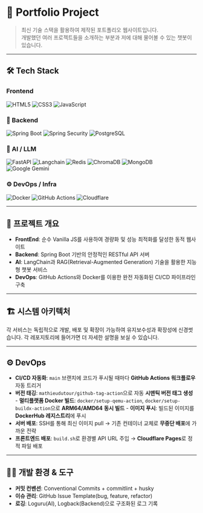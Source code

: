 # 🚀 Portfolio Project

> 최신 기술 스택을 활용하여 제작된 포트폴리오 웹사이트입니다.  
> 개발했던 여러 프로젝트들을 소개하는 부분과 저에 대해 물어볼 수 있는 챗봇이 있습니다.

---

## 🛠 Tech Stack

### Frontend
![HTML5](https://img.shields.io/badge/HTML5-E34F26?style=for-the-badge&logo=html5&logoColor=white)
![CSS3](https://img.shields.io/badge/CSS3-1572B6?style=for-the-badge&logo=css3&logoColor=white)
![JavaScript](https://img.shields.io/badge/JavaScript-ES6+-F7DF1E?style=for-the-badge&logo=javascript&logoColor=black)

### 🧩 Backend
![Spring Boot](https://img.shields.io/badge/Spring%20Boot-6DB33F?style=for-the-badge&logo=spring-boot&logoColor=white)
![Spring Security](https://img.shields.io/badge/Spring%20Security-6DB33F?style=for-the-badge&logo=spring-boot&logoColor=white)
![PostgreSQL](https://img.shields.io/badge/PostgreSQL-4169E1?style=for-the-badge&logo=postgresql&logoColor=white)

### 🤖 AI / LLM
![FastAPI](https://img.shields.io/badge/FastAPI-009688?style=for-the-badge&logo=fastapi&logoColor=white)
![Langchain](https://img.shields.io/badge/Langchain-1C3C3C?style=for-the-badge&logo=langchain&logoColor=white)
![Redis](https://img.shields.io/badge/redis-%23DD0031.svg?style=for-the-badge&logo=redis&logoColor=white)
![ChromaDB](https://img.shields.io/badge/ChromaDB-8A2BE2?style=for-the-badge)
![MongoDB](https://img.shields.io/badge/MongoDB-%234ea94b.svg?style=for-the-badge&logo=mongodb&logoColor=white)
![Google Gemini](https://img.shields.io/badge/google%20gemini-8E75B2?style=for-the-badge&logo=google%20gemini&logoColor=white)

### ⚙️ DevOps / Infra
![Docker](https://img.shields.io/badge/Docker-2496ED?style=for-the-badge&logo=docker&logoColor=white)
![GitHub Actions](https://img.shields.io/badge/GitHub%20Actions-2088FF?style=for-the-badge&logo=githubactions&logoColor=white)
![Cloudflare](https://img.shields.io/badge/Cloudflare-F38020?style=for-the-badge&logo=cloudflare&logoColor=white)


---

## 📝 프로젝트 개요

- **FrontEnd**: 순수 Vanilla JS를 사용하여 경량화 및 성능 최적화를 달성한 동적 웹사이트
- **Backend**: Spring Boot 기반의 안정적인 RESTful API 서버
- **AI**: LangChain과 RAG(Retrieval-Augmented Generation) 기술을 활용한 지능형 챗봇 서비스
- **DevOps**: GitHub Actions와 Docker를 이용한 완전 자동화된 CI/CD 파이프라인 구축

---

## 🏗 시스템 아키텍처

각 서비스는 독립적으로 개발, 배포 및 확장이 가능하여 유지보수성과 확장성에 신경썻습니다. 각 레포지토리에 들어가면 더 자세한 설명을 보실 수 있습니다.


---

## ⚙️ DevOps

- **CI/CD 자동화**: `main` 브랜치에 코드가 푸시될 때마다 **GitHub Actions 워크플로우** 자동 트리거
- **버전 태깅**: `mathieudutour/github-tag-action`으로 자동 **시맨틱 버전 태그 생성** - **멀티플랫폼 Docker 빌드**: `docker/setup-qemu-action`, `docker/setup-buildx-action`으로 **ARM64/AMD64 동시 빌드** - **이미지 푸시**: 빌드된 이미지를 **DockerHub 레지스트리**에 푸시
- **서버 배포**: SSH를 통해 최신 이미지 pull → 기존 컨테이너 교체로 **무중단 배포**에 가까운 전략
- **프론트엔드 배포**: `build.sh`로 환경별 API URL 주입 → **Cloudflare Pages**로 정적 파일 배포

---

## 🧑‍💻 개발 환경 & 도구

- **커밋 컨벤션**: Conventional Commits + commitlint + husky
- **이슈 관리**: GitHub Issue Template(bug, feature, refactor)
- **로깅**: Loguru(AI), Logback(Backend)으로 구조화된 로그 기록
